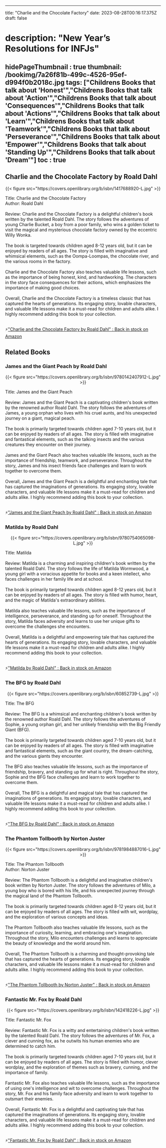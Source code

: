 
---
title: "Charlie and the Chocolate Factory"
date: 2023-08-28T00:16:17.375Z
draft: false
# description: "New Year’s Resolutions for INFJs"
hidePageThumbnail : true
thumbnail: /bookimg/7a26f81b-499c-4526-95ef-d994f0b2018c.jpg
tags: ["Childrens Books that talk about 'Honest'","Childrens Books that talk about 'Action'","Childrens Books that talk about 'Consequences'","Childrens Books that talk about 'Actions'","Childrens Books that talk about 'Learn'","Childrens Books that talk about 'Teamwork'","Childrens Books that talk about 'Perseverance'","Childrens Books that talk about 'Empower'","Childrens Books that talk about 'Standing Up'","Childrens Books that talk about 'Dream'"]
toc : true
---
## Charlie and the Chocolate Factory by Roald Dahl

<center>
{{< figure src="https://covers.openlibrary.org/b/isbn/1417688920-L.jpg" >}}
</center>

Title: Charlie and the Chocolate Factory</br>
Author: Roald Dahl</br></br>
Review: Charlie and the Chocolate Factory is a delightful children's book written by the talented Roald Dahl. The story follows the adventures of young Charlie Bucket, a boy from a poor family, who wins a golden ticket to visit the magical and mysterious chocolate factory owned by the eccentric Willy Wonka.</br></br>
The book is targeted towards children aged 8-12 years old, but it can be enjoyed by readers of all ages. The story is filled with imaginative and whimsical elements, such as the Oompa-Loompas, the chocolate river, and the various rooms in the factory.</br></br>
Charlie and the Chocolate Factory also teaches valuable life lessons, such as the importance of being honest, kind, and hardworking. The characters in the story face consequences for their actions, which emphasizes the importance of making good choices.</br></br>
Overall, Charlie and the Chocolate Factory is a timeless classic that has captured the hearts of generations. Its engaging story, lovable characters, and valuable life lessons make it a must-read for children and adults alike. I highly recommend adding this book to your collection.</br></br>

<p>⚡<a id="aflink" href="https://www.amazon.com/gp/search?ie=UTF8&tag=klayu00-20&linkCode=ur2&linkId=6639bed89a8ad8dd2705e40644eb43d3&camp=1789&creative=9325&index=books&keywords=Charlie and the Chocolate Factory by Roald Dahl" class="one" target="_blank" title='"Charlie and the Chocolate Factory by Roald Dahl" : Back in stock on Amazon'>"Charlie and the Chocolate Factory by Roald Dahl" : Back in stock on Amazon</a></p>

## Related Books
### James and the Giant Peach by Roald Dahl
<center>
{{< figure src="https://covers.openlibrary.org/b/isbn/9780142407912-L.jpg" >}}
</center>

Title: James and the Giant Peach</br></br>
Review: James and the Giant Peach is a captivating children's book written by the renowned author Roald Dahl. The story follows the adventures of James, a young orphan who lives with his cruel aunts, and his unexpected journey on a giant, magical peach.</br></br>
The book is primarily targeted towards children aged 7-10 years old, but it can be enjoyed by readers of all ages. The story is filled with imaginative and fantastical elements, such as the talking insects and the various creatures they encounter on their journey.</br></br>
James and the Giant Peach also teaches valuable life lessons, such as the importance of friendship, teamwork, and perseverance. Throughout the story, James and his insect friends face challenges and learn to work together to overcome them.</br></br>
Overall, James and the Giant Peach is a delightful and enchanting tale that has captured the imaginations of generations. Its engaging story, lovable characters, and valuable life lessons make it a must-read for children and adults alike. I highly recommend adding this book to your collection.</br></br>

<p>⚡<a id="aflink" href="https://www.amazon.com/gp/search?ie=UTF8&tag=klayu00-20&linkCode=ur2&linkId=6639bed89a8ad8dd2705e40644eb43d3&camp=1789&creative=9325&index=books&keywords=James and the Giant Peach by Roald Dahl" class="one" target="_blank" title='"James and the Giant Peach by Roald Dahl" : Back in stock on Amazon'>"James and the Giant Peach by Roald Dahl" : Back in stock on Amazon</a></p>

### Matilda by Roald Dahl
<center>
{{< figure src="https://covers.openlibrary.org/b/isbn/9780754065098-L.jpg" >}}
</center>

Title: Matilda</br></br>
Review: Matilda is a charming and inspiring children's book written by the talented Roald Dahl. The story follows the life of Matilda Wormwood, a young girl with a voracious appetite for books and a keen intellect, who faces challenges in her family life and at school.</br></br>
The book is primarily targeted towards children aged 8-12 years old, but it can be enjoyed by readers of all ages. The story is filled with humor, heart, and the magic of Matilda's extraordinary abilities.</br></br>
Matilda also teaches valuable life lessons, such as the importance of intelligence, perseverance, and standing up for oneself. Throughout the story, Matilda faces adversity and learns to use her unique gifts to overcome the challenges she encounters.</br></br>
Overall, Matilda is a delightful and empowering tale that has captured the hearts of generations. Its engaging story, lovable characters, and valuable life lessons make it a must-read for children and adults alike. I highly recommend adding this book to your collection.</br></br>

<p>⚡<a id="aflink" href="https://www.amazon.com/gp/search?ie=UTF8&tag=klayu00-20&linkCode=ur2&linkId=6639bed89a8ad8dd2705e40644eb43d3&camp=1789&creative=9325&index=books&keywords=Matilda by Roald Dahl" class="one" target="_blank" title='"Matilda by Roald Dahl" : Back in stock on Amazon'>"Matilda by Roald Dahl" : Back in stock on Amazon</a></p>

### The BFG by Roald Dahl
<center>
{{< figure src="https://covers.openlibrary.org/b/isbn/60852739-L.jpg" >}}
</center>

Title: The BFG</br></br>
Review: The BFG is a whimsical and enchanting children's book written by the renowned author Roald Dahl. The story follows the adventures of Sophie, a young orphan girl, and her unlikely friendship with the Big Friendly Giant (BFG).</br></br>
The book is primarily targeted towards children aged 7-10 years old, but it can be enjoyed by readers of all ages. The story is filled with imaginative and fantastical elements, such as the giant country, the dream-catching, and the various giants they encounter.</br></br>
The BFG also teaches valuable life lessons, such as the importance of friendship, bravery, and standing up for what is right. Throughout the story, Sophie and the BFG face challenges and learn to work together to overcome them.</br></br>
Overall, The BFG is a delightful and magical tale that has captured the imaginations of generations. Its engaging story, lovable characters, and valuable life lessons make it a must-read for children and adults alike. I highly recommend adding this book to your collection.</br></br>

<p>⚡<a id="aflink" href="https://www.amazon.com/gp/search?ie=UTF8&tag=klayu00-20&linkCode=ur2&linkId=6639bed89a8ad8dd2705e40644eb43d3&camp=1789&creative=9325&index=books&keywords=The BFG by Roald Dahl" class="one" target="_blank" title='"The BFG by Roald Dahl" : Back in stock on Amazon'>"The BFG by Roald Dahl" : Back in stock on Amazon</a></p>

### The Phantom Tollbooth by Norton Juster
<center>
{{< figure src="https://covers.openlibrary.org/b/isbn/9781984887016-L.jpg" >}}
</center>

Title: The Phantom Tollbooth</br>
Author: Norton Juster</br></br>
Review: The Phantom Tollbooth is a delightful and imaginative children's book written by Norton Juster. The story follows the adventures of Milo, a young boy who is bored with his life, and his unexpected journey through the magical land of the Phantom Tollbooth.</br></br>
The book is primarily targeted towards children aged 8-12 years old, but it can be enjoyed by readers of all ages. The story is filled with wit, wordplay, and the exploration of various concepts and ideas.</br></br>
The Phantom Tollbooth also teaches valuable life lessons, such as the importance of curiosity, learning, and embracing one's imagination. Throughout the story, Milo encounters challenges and learns to appreciate the beauty of knowledge and the world around him.</br></br>
Overall, The Phantom Tollbooth is a charming and thought-provoking tale that has captured the hearts of generations. Its engaging story, lovable characters, and valuable life lessons make it a must-read for children and adults alike. I highly recommend adding this book to your collection.</br></br>

<p>⚡<a id="aflink" href="https://www.amazon.com/gp/search?ie=UTF8&tag=klayu00-20&linkCode=ur2&linkId=6639bed89a8ad8dd2705e40644eb43d3&camp=1789&creative=9325&index=books&keywords=The Phantom Tollbooth by Norton Juster" class="one" target="_blank" title='"The Phantom Tollbooth by Norton Juster" : Back in stock on Amazon'>"The Phantom Tollbooth by Norton Juster" : Back in stock on Amazon</a></p>

### Fantastic Mr. Fox by Roald Dahl
<center>
{{< figure src="https://covers.openlibrary.org/b/isbn/142418226-L.jpg" >}}
</center>

Title: Fantastic Mr. Fox</br></br>
Review: Fantastic Mr. Fox is a witty and entertaining children's book written by the talented Roald Dahl. The story follows the adventures of Mr. Fox, a clever and cunning fox, as he outwits his human enemies who are determined to catch him.</br></br>
The book is primarily targeted towards children aged 7-10 years old, but it can be enjoyed by readers of all ages. The story is filled with humor, clever wordplay, and the exploration of themes such as bravery, cunning, and the importance of family.</br></br>
Fantastic Mr. Fox also teaches valuable life lessons, such as the importance of using one's intelligence and wit to overcome challenges. Throughout the story, Mr. Fox and his family face adversity and learn to work together to outsmart their enemies.</br></br>
Overall, Fantastic Mr. Fox is a delightful and captivating tale that has captured the imaginations of generations. Its engaging story, lovable characters, and valuable life lessons make it a must-read for children and adults alike. I highly recommend adding this book to your collection.</br></br>

<p>⚡<a id="aflink" href="https://www.amazon.com/gp/search?ie=UTF8&tag=klayu00-20&linkCode=ur2&linkId=6639bed89a8ad8dd2705e40644eb43d3&camp=1789&creative=9325&index=books&keywords=Fantastic Mr. Fox by Roald Dahl" class="one" target="_blank" title='"Fantastic Mr. Fox by Roald Dahl" : Back in stock on Amazon'>"Fantastic Mr. Fox by Roald Dahl" : Back in stock on Amazon</a></p>
